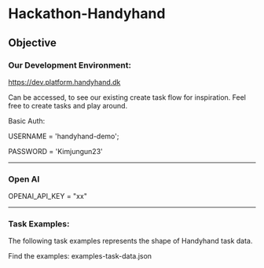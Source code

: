 # Hackathon-Handyhand

## Objective 


### Our Development Environment:
https://dev.platform.handyhand.dk

Can be accessed, to see our existing create task flow for inspiration.
Feel free to create tasks and play around. 

Basic Auth:

USERNAME = 'handyhand-demo';

PASSWORD = 'Kimjungun23'


----------
### Open AI

OPENAI_API_KEY = "xx"

-----

### Task Examples: 
The following task examples represents the shape of Handyhand task data.

Find the examples: examples-task-data.json 

